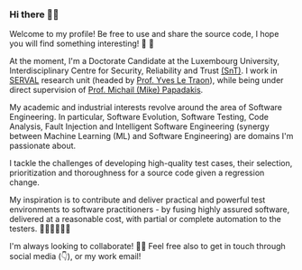 ### Hi there 👋🌲

Welcome to my profile! Be free to use and share the source code, I hope you will find something interesting! 🔭 🌱

At the moment, I'm a Doctorate Candidate at the Luxembourg University, Interdisciplinary Centre for Security, Reliability and Trust [(SnT)](https://wwwfr.uni.lu/snt). I work in [SERVAL](https://wwwfr.uni.lu/snt/research/serval) research unit (headed by [Prof. Yves Le Traon](https://wwwfr.uni.lu/snt/people/yves_le_traon)), while being under direct supervision of [Prof. Michail (Mike) Papadakis](https://mpapad.github.io/).

My academic and industrial interests revolve around the area of Software Engineering. In particular, Software Evolution, Software Testing, Code Analysis, Fault Injection and Intelligent Software Engineering (synergy between Machine Learning (ML) and Software Engineering) are domains I'm passionate about.

I tackle the challenges of developing high-quality test cases, their selection, prioritization and thoroughness for a source code given a regression change.

My inspiration is to contribute and deliver practical and powerful test environments to software practitioners - by fusing highly assured software, delivered at a reasonable cost, with partial or complete automation to the testers. 🔬👨‍🔬👨‍💻🧩

I'm always looking to collaborate! 👯😄 Feel free also to get in touch through social media (👇), or my work email!
